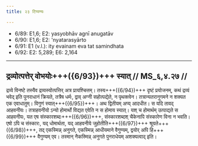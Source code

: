 ```yaml
---
title: २३ टिप्पण्यः

---
```

- 6/89: E1,6; E2: yasyobhāv agnī anugatāv
- 6/90: E1,6; E2: 'nyatarasyārto
- 6/91: E1 (v.l.): ity evainam eva tat samindhata
- 6/92: E2: 5,289; E6: 2,164

____________________________________________


## द्रव्योत्पत्तेर् वोभयोः+++({6/93})+++ स्यात् // MS_६,४.२७ //

द्रव्ये विनष्टे तस्यैव द्रव्यस्योत्पत्तिर् अत्र प्रायश्चित्तम्। तस्य+++({6/94})+++ दृष्टं प्रयोजनम्, कथं द्रव्यं भवेद् इति पुनराधानं क्रियते, तत्रैष धर्मः, द्वाव् अग्नी सहोत्पद्येते, न पृथक्त्वेन। तत्रान्यतरानुगमने न शक्यत एक एवाधातुम्। विगुणं स्यात्+++({6/95})+++। अथ द्वितीयम् अप्य् आदधीत। स यदि तावद् आहवनीयः। तत्राहवनीयो ऽन्यो होमार्थो विद्यत एवेति न स होमाय स्यात्। यश् च होमार्थम् उत्पाद्यते स आहवनीयः, यत एष संस्कारशब्दः+++({6/96})+++, संस्कारशब्दश् चैकेनापि संस्कारेण विना न भवति। एषो ऽपि च संस्कारः, यद् धोमार्थता, यद् आहवनीये जुहोतीति+++({6/97})+++ श्रूयते+++({6/98})+++, तद् एकस्मिन्न् अनुगते, एकस्मिन्न् आधीयमाने वैगुण्यम्, द्वयोर् अपि हि+++({6/99})+++ वैगुण्यम् एव। तस्मान् नैकस्मिन्न् अनुगते पुनराधेयम् अशक्यत्वाद् इति।